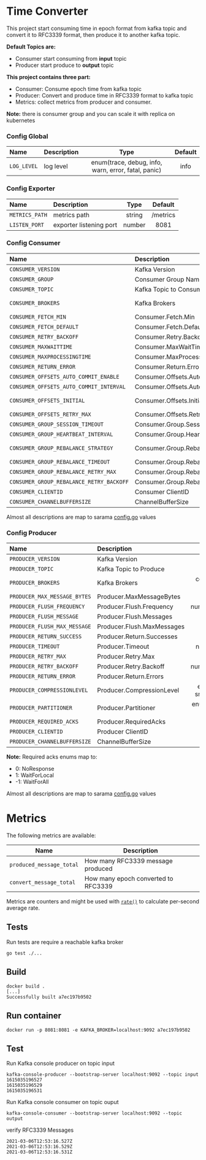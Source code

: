 # Time Converter

This project start consuming time in epoch format from kafka topic and convert it to RFC3339 format, then produce it to another kafka topic.

**Default Topics are:** 
- Consumer start consuming from **input** topic
- Producer start produce to **output** topic

**This project contains three part:**
- Consumer: Consume epoch time from kafka topic
- Producer: Convert and produce time in RFC3339 format to kafka topic
- Metrics: collect metrics from producer and consumer.

**Note:** there is consumer group and you can scale it with replica on kubernetes

### Config Global

| Name                                 | Description                                               |  Type | Default
|:-------------------------------------|:----------------------------------------------------------|:-----:|:--------:|
| `LOG_LEVEL` | log level | enum(trace, debug, info, warn, error, fatal, panic) | info

### Config Exporter

| Name                                 | Description                                               |  Type | Default
|:-------------------------------------|:----------------------------------------------------------|:-----:|:--------:|
| `METRICS_PATH` | metrics path | string | /metrics
| `LISTEN_PORT` | exporter listening port  | number | 8081


### Config Consumer

| Name                                 | Description                                               |  Type | Default
|:-------------------------------------|:----------------------------------------------------------|:-----:|:--------:|
| `CONSUMER_VERSION` | Kafka Version | string | 2.7.0
| `CONSUMER_GROUP` | Consumer Group Name | string | epochConsumer
| `CONSUMER_TOPIC` | Kafka Topic to Consume | string | input
| `CONSUMER_BROKERS` | Kafka Brokers | comma seperated hosts:port | 127.0.0.1:9092
| `CONSUMER_FETCH_MIN` | Consumer.Fetch.Min | string | 1
| `CONSUMER_FETCH_DEFAULT` | Consumer.Fetch.Default | number | 1048576
| `CONSUMER_RETRY_BACKOFF` | Consumer.Retry.Backoff | number(secound) | 2
| `CONSUMER_MAXWAITTIME` | Consumer.MaxWaitTime | number(milisecound) | 250
| `CONSUMER_MAXPROCESSINGTIME` | Consumer.MaxProcessingTime | number(milisecound) | 100
| `CONSUMER_RETURN_ERROR` | Consumer.Return.Errors | bool | true
| `CONSUMER_OFFSETS_AUTO_COMMIT_ENABLE` | Consumer.Offsets.AutoCommit.Enable | bool | true
| `CONSUMER_OFFSETS_AUTO_COMMIT_INTERVAL` | Consumer.Offsets.AutoCommit.Interval | number(secound) | 1
| `CONSUMER_OFFSETS_INITIAL` | Consumer.Offsets.Initial | enum(oldest , newest) | newest
| `CONSUMER_OFFSETS_RETRY_MAX` | Consumer.Offsets.Retry.Max | number | 3
| `CONSUMER_GROUP_SESSION_TIMEOUT` | Consumer.Group.Session.Timeout | number(secound) | 10
| `CONSUMER_GROUP_HEARTBEAT_INTERVAL` | Consumer.Group.Heartbeat.Interval | number(secound) | 3
| `CONSUMER_GROUP_REBALANCE_STRATEGY` | Consumer.Group.Rebalance.Strategy | enum(range , sticky, rr) | 3
| `CONSUMER_GROUP_REBALANCE_TIMEOUT` | Consumer.Group.Rebalance.Timeout | number(secound) | 60
| `CONSUMER_GROUP_REBALANCE_RETRY_MAX` | Consumer.Group.Rebalance.Retry.Max | number | 4
| `CONSUMER_GROUP_REBALANCE_RETRY_BACKOFF` | Consumer.Group.Rebalance.Retry.Backoff | number(secound) | 2
| `CONSUMER_CLIENTID` | Consumer ClientID  | string | defaultClientID
| `CONSUMER_CHANNELBUFFERSIZE` | ChannelBufferSize | number | 256

Almost all descriptions are map to sarama
[config.go](https://github.com/Shopify/sarama/blob/master/config.go#L441)
values


### Config Producer

| Name                                 | Description                                               |  Type | Default
|:-------------------------------------|:----------------------------------------------------------|:-----:|:--------:|
| `PRODUCER_VERSION` | Kafka Version | string | 2.7.0
| `PRODUCER_TOPIC` | Kafka Topic to Produce | string | output
| `PRODUCER_BROKERS` | Kafka Brokers | comma seperated hosts:port | 127.0.0.1:9092
| `PRODUCER_MAX_MESSAGE_BYTES` | Producer.MaxMessageBytes | number | 1000000
| `PRODUCER_FLUSH_FREQUENCY` | Producer.Flush.Frequency | number(milisecound) | -
| `PRODUCER_FLUSH_MESSAGE` | Producer.Flush.Messages | number | -
| `PRODUCER_FLUSH_MAX_MESSAGE` | Producer.Flush.MaxMessages | number | -
| `PRODUCER_RETURN_SUCCESS` | Producer.Return.Successes | bool | true
| `PRODUCER_TIMEOUT` | Producer.Timeout | number(secound) | 10
| `PRODUCER_RETRY_MAX` | Producer.Retry.Max | number | 3
| `PRODUCER_RETRY_BACKOFF` | Producer.Retry.Backoff | number(milisecound) | 100
| `PRODUCER_RETURN_ERROR` | Producer.Return.Errors | bool | true
| `PRODUCER_COMPRESSIONLEVEL` | Producer.CompressionLevel | enum(gzip, zstd, snappy, lz4, none) | none
| `PRODUCER_PARTITIONER` | Producer.Partitioner | enum(random, hash, rr) | hash
| `PRODUCER_REQUIRED_ACKS` | Producer.RequiredAcks | enum(0, 1, -1) | 1
| `PRODUCER_CLIENTID` | Producer ClientID  | string | defaultClientID
| `PRODUCER_CHANNELBUFFERSIZE` | ChannelBufferSize | number | 256

**Note:** Required acks enums map to:
- 0: NoResponse
- 1: WaitForLocal
- -1: WaitForAll

Almost all descriptions are map to sarama
[config.go](https://github.com/Shopify/sarama/blob/master/config.go#L441)
values


# Metrics

The following metrics are available:

|Name|Description|
|---|---|
|`produced_message_total`|How many RFC3339 message produced|
|`convert_message_total`|How many epoch converted to RFC3339|

Metrics are counters and might be used with
[`rate()`](https://prometheus.io/docs/prometheus/latest/querying/functions/#rate())
to calculate per-second average rate.

Tests
-----
Run tests are require a reachable kafka broker
```
go test ./...
```

Build
-----
```
docker build .
[...]
Successfully built a7ec197b9502
```

Run container
-------------
```
docker run -p 8081:8081 -e KAFKA_BROKER=localhost:9092 a7ec197b9502
```

Test
----
Run Kafka console producer on topic input
```
kafka-console-producer --bootstrap-server localhost:9092 --topic input
1615035196527
1615035196529
1615035196531
```

Run Kafka console consumer on topic ouput
```
kafka-console-consumer --bootstrap-server localhost:9092 --topic output
```
verify RFC3339 Messages
```
2021-03-06T12:53:16.527Z
2021-03-06T12:53:16.529Z
2021-03-06T12:53:16.531Z
```